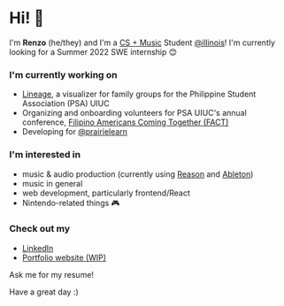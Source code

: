 

# Hi! 🤘

I'm **Renzo** (he/they) and I'm a [CS + Music](https://music.illinois.edu/bachelor-science-computer-science-music) Student [@illinois](https://github.com/illinois)! I'm currently looking for a Summer 2022 SWE internship 😊

### I'm currently working on

- [Lineage](https://lineage.vercel.app/), a visualizer for family groups for the Philippine Student Association (PSA) UIUC
- Organizing and onboarding volunteers for PSA UIUC's annual conference, [Filipino Americans Coming Together (FACT)](https://fact.psauiuc.org/)
- Developing for [@prairielearn](https://github.com/prairielearn)

### I'm interested in

- music & audio production (currently using [Reason](https://www.reasonstudios.com/en/reason) and [Ableton](https://www.ableton.com/en/))
- music in general
- web development, particularly frontend/React
- Nintendo-related things 🎮

### Check out my
- [LinkedIn](https://www.linkedin.com/in/renzo-marc-ledesma/)
- [Portfolio website (WIP)](https://renzol2.github.io/)

Ask me for my resume!

Have a great day :)
